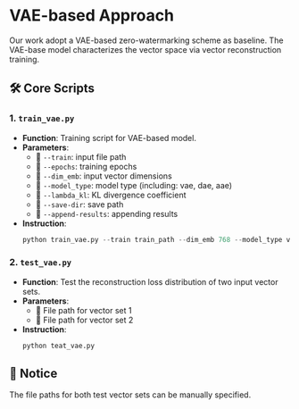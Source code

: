 # VAE-based Approach

Our work adopt a VAE-based zero-watermarking scheme as baseline. The VAE-base model characterizes the vector space via vector reconstruction training.

## 🛠 Core Scripts

### 1. `train_vae.py`
- **Function**: Training script for VAE-based model.
- **Parameters**:
  - 🔄 `--train`: input file path
  - 🔄 `--epochs`: training epochs
  - 🔄 `--dim_emb`: input vector dimensions
  - 🔄 `--model_type`: model type (including: vae, dae, aae)
  - 🔄 `--lambda_kl`: KL divergence coefficient
  - 🔄 `--save-dir`: save path
  - 🔄 `--append-results`: appending results
- **Instruction**: 
  ```python
  python train_vae.py --train train_path --dim_emb 768 --model_type vae --lambda_kl 0.1 --save-dir save_path --epochs 50 --append-results
  ```



### 2. `test_vae.py`
- **Function**: Test the reconstruction loss distribution of two input vector sets.
- **Parameters**:
  - 🔄 File path for vector set 1
  - 🔄 File path for vector set 2
- **Instruction**:
  ```python
  python teat_vae.py
  ```


## 🔌 Notice

The file paths for both test vector sets can be manually specified.


<!--## ⚠️ Important Notice

Due to equipment failure, the following scripts are currently temporarily unavailable and will be added to the repository soon:

- sample.py (to be added shortly)
- judge.py (to be added shortly)
-->
